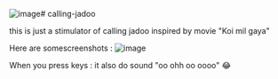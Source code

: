 ![image](https://github.com/developerrahulofficial/calling-jadoo/assets/83329806/9a3ff736-371d-4934-98eb-39a0a8bc6556)# calling-jadoo

this is just a stimulator of calling jadoo inspired by movie "Koi mil gaya"

Here are somescreenshots :
 ![image](https://github.com/developerrahulofficial/calling-jadoo/assets/83329806/5feccada-a2e9-4092-b084-c03bbf85a5af)


When you press keys : 
it also do sound "oo ohh oo oooo"  😂
